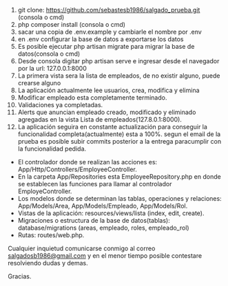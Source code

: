 1. git clone: https://github.com/sebastesb1986/salgado_prueba.git (consola o cmd)
2. php composer install (consola o cmd)
3. sacar una copia de .env.example y cambiarle el nombre por .env
4. en .env configurar la base de datos a exportarse los datos
5. Es posible ejecutar php artisan migrate para migrar la base de datos(consola o cmd)
6. Desde consola digitar php artisan serve e ingresar desde el navegador por la url: 127.0.0.1:8000
7. La primera vista sera la lista de empleados, de no existir alguno, puede crearse alguno
8. La aplicación actualmente lee usuarios, crea, modifica y elimina
9. Modificar empleado esta completamente terminado.
10. Validaciones ya completadas.
11. Alerts que anuncian empleado creado, modificado y eliminado agregadas en la vista Lista de empleados(127.8.0.1:8000).
12. La aplicación seguira en constante actualización para conseguir la funcionalidad completa(actualmente)
esta a 100%. segun el email de la prueba es posible subir commits posterior a la entrega paracumplir
con la funcionalidad pedida.

- El controlador donde se realizan las acciones es: App/Http/Controllers/EmployeeController.
- En la carpeta App/Repositories esta EmployeeRepository.php en donde se establecen las funciones para llamar al controlador EmployeController.
- Los modelos donde se determinan las tablas, operaciones y relaciones: App/Models/Area, App/Models/Empleado, App/Models/Rol.
- Vistas de la aplicación: resources/views/lista (index, edit, create).
- Migraciones o estructura de la base de datos(tablas): database/migrations (areas, empleado, roles, empleado_rol)
- Rutas: routes/web.php.

Cualquier inquietud comunicarse conmigo al correo salgadosb1986@gmail.com y en el menor tiempo
posible contestare resolviendo dudas y demas.

Gracias.
